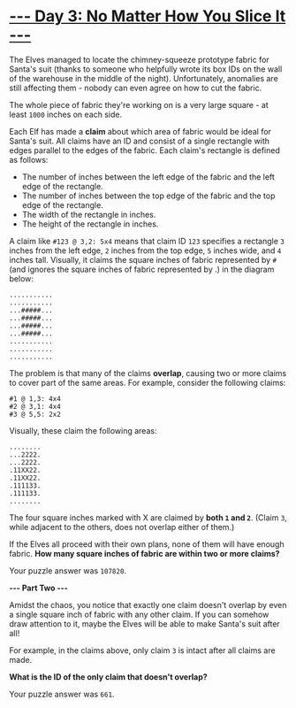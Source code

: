 # [--- Day 3: No Matter How You Slice It ---](http://adventofcode.com/2018/day/3)

The Elves managed to locate the chimney-squeeze prototype fabric for 
Santa's suit (thanks to someone who helpfully wrote its box IDs on the wall 
of the warehouse in the middle of the night). Unfortunately, anomalies are 
still affecting them - nobody can even agree on how to cut the fabric.

The whole piece of fabric they're working on is a very large square - at 
least ``1000`` inches on each side.

Each Elf has made a **claim** about which area of fabric would be ideal for 
Santa's suit. All claims have an ID and consist of a single rectangle with 
edges parallel to the edges of the fabric. Each claim's rectangle is defined as follows:

- The number of inches between the left edge of the fabric and the left edge of the rectangle.
- The number of inches between the top edge of the fabric and the top edge of the rectangle.
- The width of the rectangle in inches.
- The height of the rectangle in inches.

A claim like ``#123 @ 3,2: 5x4`` means that claim ID ``123`` specifies a rectangle 
``3`` inches from the left edge, ``2`` inches from the top edge, ``5`` inches wide, and
``4`` inches tall. Visually, it claims the square inches of fabric represented 
by ``#`` (and ignores the square inches of fabric represented by .) in the diagram below:

```
...........
...........
...#####...
...#####...
...#####...
...#####...
...........
...........
...........
```

The problem is that many of the claims **overlap**, causing two or more claims 
to cover part of the same areas. For example, consider the following claims:

```
#1 @ 1,3: 4x4
#2 @ 3,1: 4x4
#3 @ 5,5: 2x2
```

Visually, these claim the following areas:

```
........
...2222.
...2222.
.11XX22.
.11XX22.
.111133.
.111133.
........
```

The four square inches marked with X are claimed by **both ``1`` and ``2``**. 
(Claim ``3``, while adjacent to the others, does not overlap either of them.)

If the Elves all proceed with their own plans, none of them will have enough fabric. 
**How many square inches of fabric are within two or more claims?**

Your puzzle answer was ``107820``.

**--- Part Two ---**

Amidst the chaos, you notice that exactly one claim doesn't overlap by even 
a single square inch of fabric with any other claim. If you can somehow 
draw attention to it, maybe the Elves will be able to make Santa's suit after all!

For example, in the claims above, only claim ``3`` is intact after all claims are made.

**What is the ID of the only claim that doesn't overlap?**

Your puzzle answer was ``661``.

